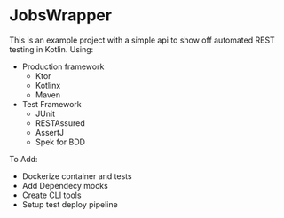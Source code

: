 # JobsWrapper
This is an example project with a simple api to show off automated REST testing in Kotlin. Using:
* Production framework
  * Ktor
  * Kotlinx
  * Maven
* Test Framework 
  * JUnit
  * RESTAssured
  * AssertJ
  * Spek for BDD
  
To Add:
* Dockerize container and tests
* Add Dependecy mocks
* Create CLI tools
* Setup test deploy pipeline

